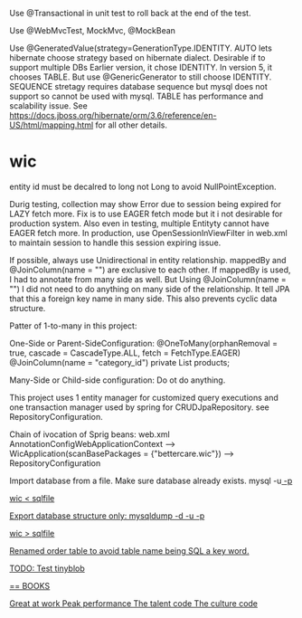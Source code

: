 Use @Transactional in unit test to roll back at the end of the test.

Use @WebMvcTest, MockMvc, @MockBean

Use @GeneratedValue(strategy=GenerationType.IDENTITY.
    AUTO lets hibernate choose strategy based on hibernate dialect.
    Desirable if to support multiple DBs
    Earlier version, it chose IDENTITY.
    In version 5, it chooses TABLE.
    But use @GenericGenerator to still choose IDENTITY.
    SEQUENCE stretagy requires database sequence but mysql does not support so cannot be used with mysql.
    TABLE has performance and scalability issue.
    See https://docs.jboss.org/hibernate/orm/3.6/reference/en-US/html/mapping.html for all other details.

# wic
entity id must be decalred to long not Long to avoid NullPointException.

Durig testing, collection may show Error due to session being expired for LAZY fetch more.
Fix is to use EAGER fetch mode but it i not desirable for production system.
Also even in testing, multiple Entityty cannot have EAGER fetch more.
In production, use OpenSessionInViewFilter in web.xml to maintain session to handle this session expiring issue.

If possible, always use Unidirectional in entity relationship.
mappedBy and @JoinColumn(name = "") are exclusive to each other.
If mappedBy is used, I had to annotate from many side as well.
But Using @JoinColumn(name = "") I did not need to do anything on many side of the relationship.
It tell JPA that this a foreign key name in many side.
This also prevents cyclic data structure.

Patter of 1-to-many in this project:

One-Side or Parent-SideConfiguration:
@OneToMany(orphanRemoval = true, cascade = CascadeType.ALL, fetch = FetchType.EAGER)
	@JoinColumn(name = "category_id")
	private List<Product> products;


Many-Side or Child-side configuration:
Do ot do anything.

This project uses 1 entity manager for customized query executions and
one transaction manager used by spring for CRUDJpaRepository. see RepositoryConfiguration.

Chain of ivocation of Sprig beans:
web.xml AnnotationConfigWebApplicationContext
--> WicApplication(scanBasePackages = {"bettercare.wic"})
--> RepositoryConfiguration

Import database from a file. Make sure database already exists.
mysql -u<u> -p<p> wic < sqlfile

Export database structure only:
mysqldump -d -u<u> -p<p> wic > sqlfile

Renamed order table to avoid table name being SQL a key word.


TODO:
Test tinyblob

== BOOKS 

Great at work
Peak performance
The talent code
The culture code
